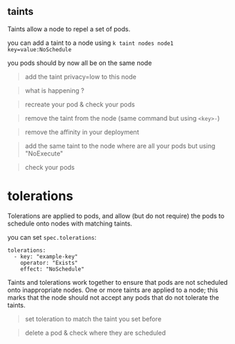 ## taints
Taints allow a node to repel a set of pods.

you can add a taint to a node using `k taint nodes node1 key=value:NoSchedule`

you pods should by now all be on the same node

> add the taint privacy=low to this node

> what is happening ?

> recreate your pod & check your pods

> remove the taint from the node (same command but using `<key>-`)

> remove the affinity in your deployment 

> add the same taint to the node where are all your pods but using "NoExecute"

> check your pods



# tolerations
Tolerations are applied to pods, and allow (but do not require) the pods to schedule onto nodes with matching taints.

you can set `spec.tolerations`:

```
tolerations:
  - key: "example-key"
    operator: "Exists"
    effect: "NoSchedule"
```

Taints and tolerations work together to ensure that pods are not scheduled onto inappropriate nodes. One or more taints are applied to a node; this marks that the node should not accept any pods that do not tolerate the taints.

> set toleration to match the taint you set before

> delete a pod & check where they are scheduled